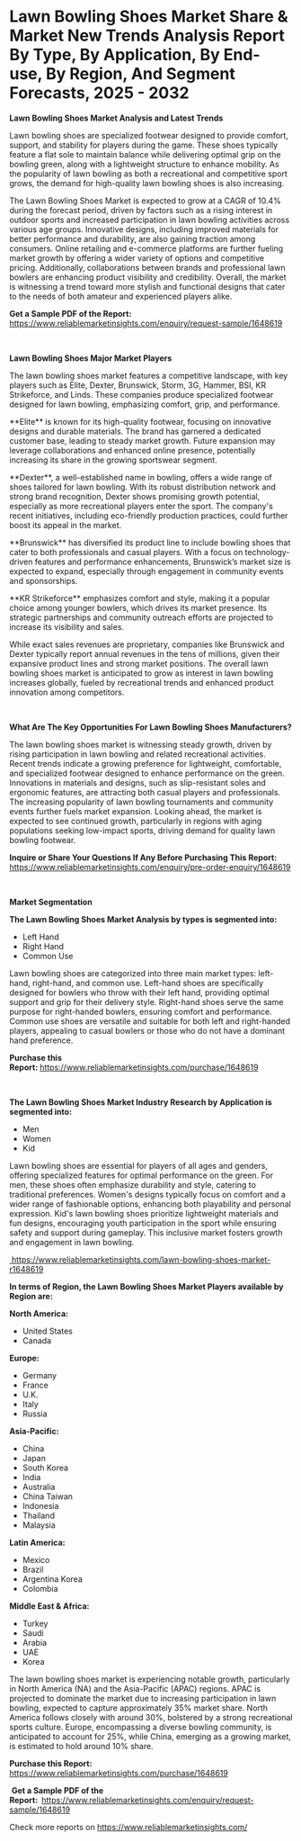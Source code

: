 <p><h1>Lawn Bowling Shoes Market Share & Market New Trends Analysis Report By Type, By Application, By End-use, By Region, And Segment Forecasts, 2025 - 2032</h1></p><p><strong>Lawn Bowling Shoes Market Analysis and Latest Trends</strong></p>
<p><p>Lawn bowling shoes are specialized footwear designed to provide comfort, support, and stability for players during the game. These shoes typically feature a flat sole to maintain balance while delivering optimal grip on the bowling green, along with a lightweight structure to enhance mobility. As the popularity of lawn bowling as both a recreational and competitive sport grows, the demand for high-quality lawn bowling shoes is also increasing.</p><p>The Lawn Bowling Shoes Market is expected to grow at a CAGR of 10.4% during the forecast period, driven by factors such as a rising interest in outdoor sports and increased participation in lawn bowling activities across various age groups. Innovative designs, including improved materials for better performance and durability, are also gaining traction among consumers. Online retailing and e-commerce platforms are further fueling market growth by offering a wider variety of options and competitive pricing. Additionally, collaborations between brands and professional lawn bowlers are enhancing product visibility and credibility. Overall, the market is witnessing a trend toward more stylish and functional designs that cater to the needs of both amateur and experienced players alike.</p></p>
<p><strong>Get a Sample PDF of the Report:&nbsp;</strong> <a href="https://www.reliablemarketinsights.com/enquiry/request-sample/1648619?utm_campaign=3258&utm_medium=2&utm_source=Github&utm_content=ia&utm_term=04042025&utm_id=lawn-bowling-shoes">https://www.reliablemarketinsights.com/enquiry/request-sample/1648619</a></p>
<p>&nbsp;</p>
<p><strong>Lawn Bowling Shoes Major Market Players</strong></p>
<p><p>The lawn bowling shoes market features a competitive landscape, with key players such as Elite, Dexter, Brunswick, Storm, 3G, Hammer, BSI, KR Strikeforce, and Linds. These companies produce specialized footwear designed for lawn bowling, emphasizing comfort, grip, and performance.</p><p>**Elite** is known for its high-quality footwear, focusing on innovative designs and durable materials. The brand has garnered a dedicated customer base, leading to steady market growth. Future expansion may leverage collaborations and enhanced online presence, potentially increasing its share in the growing sportswear segment.</p><p>**Dexter**, a well-established name in bowling, offers a wide range of shoes tailored for lawn bowling. With its robust distribution network and strong brand recognition, Dexter shows promising growth potential, especially as more recreational players enter the sport. The company's recent initiatives, including eco-friendly production practices, could further boost its appeal in the market.</p><p>**Brunswick** has diversified its product line to include bowling shoes that cater to both professionals and casual players. With a focus on technology-driven features and performance enhancements, Brunswick’s market size is expected to expand, especially through engagement in community events and sponsorships.</p><p>**KR Strikeforce** emphasizes comfort and style, making it a popular choice among younger bowlers, which drives its market presence. Its strategic partnerships and community outreach efforts are projected to increase its visibility and sales.</p><p>While exact sales revenues are proprietary, companies like Brunswick and Dexter typically report annual revenues in the tens of millions, given their expansive product lines and strong market positions. The overall lawn bowling shoes market is anticipated to grow as interest in lawn bowling increases globally, fueled by recreational trends and enhanced product innovation among competitors.</p></p>
<p>&nbsp;</p>
<p><strong>What Are The Key Opportunities For Lawn Bowling Shoes Manufacturers?</strong></p>
<p><p>The lawn bowling shoes market is witnessing steady growth, driven by rising participation in lawn bowling and related recreational activities. Recent trends indicate a growing preference for lightweight, comfortable, and specialized footwear designed to enhance performance on the green. Innovations in materials and designs, such as slip-resistant soles and ergonomic features, are attracting both casual players and professionals. The increasing popularity of lawn bowling tournaments and community events further fuels market expansion. Looking ahead, the market is expected to see continued growth, particularly in regions with aging populations seeking low-impact sports, driving demand for quality lawn bowling footwear.</p></p>
<p><strong>Inquire or Share Your Questions If Any Before Purchasing This Report:</strong> <a href="https://www.reliablemarketinsights.com/enquiry/pre-order-enquiry/1648619?utm_campaign=3258&utm_medium=2&utm_source=Github&utm_content=ia&utm_term=04042025&utm_id=lawn-bowling-shoes">https://www.reliablemarketinsights.com/enquiry/pre-order-enquiry/1648619</a></p>
<p>&nbsp;</p>
<p><strong>Market Segmentation</strong></p>
<p><strong>The Lawn Bowling Shoes Market Analysis by types is segmented into:</strong></p>
<p><ul><li>Left Hand</li><li>Right Hand</li><li>Common Use</li></ul></p>
<p><p>Lawn bowling shoes are categorized into three main market types: left-hand, right-hand, and common use. Left-hand shoes are specifically designed for bowlers who throw with their left hand, providing optimal support and grip for their delivery style. Right-hand shoes serve the same purpose for right-handed bowlers, ensuring comfort and performance. Common use shoes are versatile and suitable for both left and right-handed players, appealing to casual bowlers or those who do not have a dominant hand preference.</p></p>
<p><strong>Purchase this Report:&nbsp;</strong><a href="https://www.reliablemarketinsights.com/purchase/1648619?utm_campaign=3258&utm_medium=2&utm_source=Github&utm_content=ia&utm_term=04042025&utm_id=lawn-bowling-shoes">https://www.reliablemarketinsights.com/purchase/1648619</a></p>
<p>&nbsp;</p>
<p><strong>The Lawn Bowling Shoes Market Industry Research by Application is segmented into:</strong></p>
<p><ul><li>Men</li><li>Women</li><li>Kid</li></ul></p>
<p><p>Lawn bowling shoes are essential for players of all ages and genders, offering specialized features for optimal performance on the green. For men, these shoes often emphasize durability and style, catering to traditional preferences. Women's designs typically focus on comfort and a wider range of fashionable options, enhancing both playability and personal expression. Kid's lawn bowling shoes prioritize lightweight materials and fun designs, encouraging youth participation in the sport while ensuring safety and support during gameplay. This inclusive market fosters growth and engagement in lawn bowling.</p></p>
<p><a href="https://www.reliablemarketinsights.com/lawn-bowling-shoes-market-r1648619?utm_campaign=3258&utm_medium=2&utm_source=Github&utm_content=ia&utm_term=04042025&utm_id=lawn-bowling-shoes">&nbsp;https://www.reliablemarketinsights.com/lawn-bowling-shoes-market-r1648619</a></p>
<p><strong>In terms of Region, the Lawn Bowling Shoes Market Players available by Region are:</strong></p>
<p>
    <p> <strong> North America: </strong>
        <ul>
            <li>United States</li>
            <li>Canada</li>
        </ul>
        </p> 
    <p> <strong> Europe: </strong>
        <ul>
            <li>Germany</li>
            <li>France</li>
            <li>U.K.</li>
            <li>Italy</li>
            <li>Russia</li>
        </ul>
        </p> 
    <p> <strong> Asia-Pacific: </strong>
        <ul>
            <li>China</li>
            <li>Japan</li>
            <li>South Korea</li>
            <li>India</li>
            <li>Australia</li>
            <li>China Taiwan</li>
            <li>Indonesia</li>
            <li>Thailand</li>
            <li>Malaysia</li>
        </ul>
        </p> 
    <p> <strong> Latin America: </strong>
        <ul>
            <li>Mexico</li>
            <li>Brazil</li>
            <li>Argentina Korea</li>
            <li>Colombia</li>
        </ul>
        </p> 
    <p> <strong> Middle East & Africa: </strong>
        <ul>
            <li>Turkey</li>
            <li>Saudi</li>
            <li>Arabia</li>
            <li>UAE</li>
            <li>Korea</li>
        </ul>
    </p>
    </p>
<p><p>The lawn bowling shoes market is experiencing notable growth, particularly in North America (NA) and the Asia-Pacific (APAC) regions. APAC is projected to dominate the market due to increasing participation in lawn bowling, expected to capture approximately 35% market share. North America follows closely with around 30%, bolstered by a strong recreational sports culture. Europe, encompassing a diverse bowling community, is anticipated to account for 25%, while China, emerging as a growing market, is estimated to hold around 10% share.</p></p>
<p><strong>Purchase this Report: </strong><a href="https://www.reliablemarketinsights.com/purchase/1648619?utm_campaign=3258&utm_medium=2&utm_source=Github&utm_content=ia&utm_term=04042025&utm_id=lawn-bowling-shoes">https://www.reliablemarketinsights.com/purchase/1648619</a></p>
<p>&nbsp;<strong>Get a Sample PDF of the Report:&nbsp;&nbsp;</strong><a href="https://www.reliablemarketinsights.com/enquiry/request-sample/1648619?utm_campaign=3258&utm_medium=2&utm_source=Github&utm_content=ia&utm_term=04042025&utm_id=lawn-bowling-shoes">https://www.reliablemarketinsights.com/enquiry/request-sample/1648619</a></p>
<p><strong></strong></p>
<p>Check more reports on <a href="https://www.reliablemarketinsights.com/?utm_campaign=3258&utm_medium=2&utm_source=Github&utm_content=ia&utm_term=04042025&utm_id=lawn-bowling-shoes">https://www.reliablemarketinsights.com/</a></p>